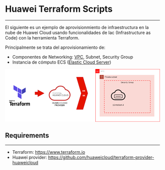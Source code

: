 # Huawei Terraform Scripts
------------

El siguiente es un ejemplo de aprovisionmiento de infraestructura en la nube de Huawei Cloud usando funcionalidades de Iac (Infrastructure as Code) con la herramienta Terraform.

Principalmente se trata del aprovisionamiento de:
* Componentes de Networking: [VPC](https://www.huaweicloud.com/intl/es-us/product/vpc.html), Subnet, Security Group
* Instancia de cómputo ECS ([Elastic Cloud Server](https://www.huaweicloud.com/intl/es-us/product/ecs.html))

![Solution Diagram](huawei_tf.png "Solution Diagram")

## Requirements
------------
* Terraform: https://www.terraform.io
* Huawei provider: https://github.com/huaweicloud/terraform-provider-huaweicloud
